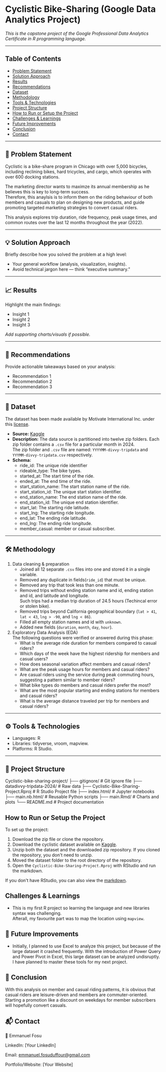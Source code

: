 # Cyclistic Bike-Sharing (Google Data Analytics Project)

_This is the capstone project of the Google Professional Data Analytics Certificate in R programming language._

---

## Table of Contents

- [Problem Statement](#-problem-statement)
- [Solution Approach](#-solution-approach)
- [Results](#-results)
- [Recommendations](#-recommendations)
- [Dataset](#-dataset)
- [Methodology](#️-methodology)
- [Tools & Technologies](#️-tools--technologies)
- [Project Structure](#-project-structure)
- [How to Run or Setup the Project](#-how-to-run-or-setup-the-project)
- [Challenges & Learnings](#-challenges--learnings)
- [Future Improvements](#-future-improvements)
- [Conclusion](#-conclusion)
- [Contact](#-contact)

---

## 📝 Problem Statement

Cyclistic is a bike-share program in Chicago with over 5,000 bicycles, including reclining bikes, hard tricycles, and cargo, which operates with over 600 docking stations.

The marketing director wants to maximze its annual membership as he believes this is key to long-term success.  
Therefore, this anaylsis is to inform them on the riding behaviour of both members and casuals to plan on designing new products, and guide promoting targeted marketing strategies to convert casual riders.  

This analysis explores trip duration, ride frequency, peak usage times, and common routes over the last 12 months throughout the year (2022).

---

## 💡 Solution Approach

Briefly describe how you solved the problem at a high level:

- Your general workflow (analysis, visualization, insights).
- Avoid technical jargon here — think “executive summary.”

---

## 📈 Results

Highlight the main findings:

- Insight 1
- Insight 2
- Insight 3

_Add supporting charts/visuals if possible._

---

## 🔑 Recommendations

Provide actionable takeaways based on your analysis:

- Recommendation 1
- Recommendation 2
- Recommendation 3

---

## 📂 Dataset

The dataset has been made available by Motivate International Inc. under this [license](https://www.divvybikes.com/data-license-agreement).

- **Source:** [Kaggle](https://www.kaggle.com/datasets/emmanfosu/cyclistic-dataset-2024)
- **Description:** The data source is partitioned into twelve zip folders. Each zip folder contains a `.csv` file for a particular month in 2024.  
  The zip folder and `.csv` file are named: `YYYYMM-divvy-tripdata` and `YYYMM-divvy-tripdata.csv` respectively.
- **Schema:**
  - ride_id: The unique ride identifier
  - rideable_type: The bike types.
  - started_at: The start time of the ride.
  - ended_at: The end time of the ride.
  - start_station_name: The start station name of the ride.
  - start_station_id: The unique start station identifier.
  - end_station_name: The end station name of the ride.
  - end_station_id: The unique end station identifier.
  - start_lat: The starting ride latitude.
  - start_lng: The starting ride longitude.
  - end_lat: The ending ride latitude.
  - end_lng: The ending ride longitude.
  - member_casual: member or casual subscriber.

---

## 🛠️ Methodology

1. Data cleaning & preparation
   - Joined all 12 separate `.csv` files into one and stored it in a single variable.
   - Removed any duplicate in fields(`ride_id`) that must be unique.
   - Removed any trip that took less than one minute.
   - Removed trips without ending station name and id, ending station and id, and latitude and longitude.  
     Such trips had a median trip duration of 24.5 hours (Techincal error or stolen bike).
   - Removed trips beyond California geographical boundary (`lat > 41`, `lat < 43`, `lng > -90`, and `lng < 86`).
   - Filled all empty station names and id with `unknown`.
   - Added new fields (`duration`, `month`, `day`, `hour`).
2. Exploratory Data Analysis (EDA)  
   The following questions were verified or answered during this phase:
   - What is the average ride duration for members compared to casual riders?
   - Which days of the week have the highest ridership for members and casual users?
   - How does seasonal variation affect members and casual riders?
   - What are the peak usage hours for members and casual riders?
   - Are casual riders using the service during peak commuting hours, suggesting a pattern similar to member riders?
   - What bike types do members and casual riders prefer the most?
   - What are the most popular starting and ending stations for members and casual riders?
   - What is the average distance traveled per trip for members and casual riders?

---

## ⚙️ Tools & Technologies

- Languages: R
- Libraries: tidyverse, vroom, mapview.
- Platforms: R Studio.

---

## 📁 Project Structure
Cyclistic-bike-sharing-project/
├── gitignore/ # Git ignore file
├── datadivvy-tripdata-2024/ # Raw data
├── Cyclistic-Bike-Sharing-Project.Rproj # R Studio Project file
├── index.html/ # Jupyter notebooks
├── main.nb.html/ # Reusable Python scripts
├── main.Rmd/ # Charts and plots
└── README.md # Project documentation

## How to Run or Setup the Project

To set up the project:

1.  Download the zip file or clone the repository.
2.  Download the cyclistic dataset available on [Kaggle](https://www.kaggle.com/datasets/emmanfosu/cyclistic-dataset-2024).
3.  Unzip both the dataset and the downloaded zip repository. If you cloned the repository, you don't need to unzip.
4.  Moved the dataset folder to the root directory of the repository.
5.  Open the `Cyclistic-Bike-Sharing-Project.Rproj` with RStudio and run the markdown.

If you don't have RStudio, you can also view the [markdown](https://emma-fosu.github.io/Cyclistic-Bike-Sharing-Project/).

## Challenges & Learnings

- This is my first R project so learning the language and new libraries syntax was challenging.  
  Afterall, my favourite part was to map the location using `mapview`.

## 🔮 Future Improvements

- Initially, I planned to use Excel to analyze this project, but because of the large dataset it crashed frequently.
  With the introduction of Power Query and Power Pivot in Excel, this large dataset can be analyzed undisruptly. I have planned to master these tools for my next project.

## 🏁 Conclusion

With this analysis on member and casual riding patterns, it is obvious that casual riders are leisure-driven and members are commuter-oriented.  
Starting a promotion like a discount on weekdays for member subscribers will hopefully convert casuals.

## 📬 Contact

👤 Emmanuel Fosu

LinkedIn: [Your LinkedIn]

Email: [emmanuel.fosuduffour@gmail.com](mailto:emmanuel.fosuduffour@gmail.com)

Portfolio/Website: [Your Website]
